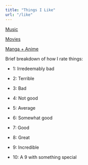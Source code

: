 ```yaml
---
title: "Things I Like"
url: "/like"
---
```


[Music](https://rateyourmusic.com/~miishin)

[Movies](https://letterboxd.com/miishin/)

[Manga + Anime](https://anilist.co/user/miishin/)

Brief breakdown of how I rate things:

- 1: Irredeemably bad

- 2: Terrible

- 3: Bad

- 4: Not good

- 5: Average

- 6: Somewhat good

- 7: Good

- 8: Great

- 9: Incredible

- 10: A 9 with something special